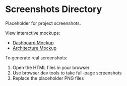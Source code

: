 # Screenshots Directory

Placeholder for project screenshots. 

View interactive mockups:
- [Dashboard Mockup](dashboard-mockup.html)
- [Architecture Mockup](architecture-mockup.html)

To generate real screenshots:
1. Open the HTML files in your browser
2. Use browser dev tools to take full-page screenshots  
3. Replace the placeholder PNG files
